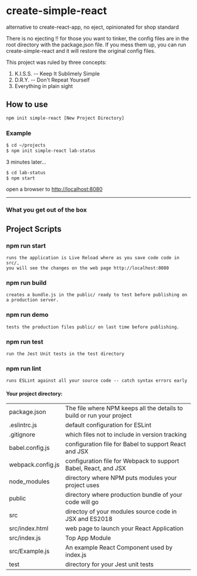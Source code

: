 # create-simple-react
alternative to create-react-app, no eject, opinionated for shop standard

There is no ejecting !!  for those you want to tinker, the config files
are in the root directory with the package.json file.  If you mess them up,
you can run create-simple-react and it will restore the original config files.

This project was ruled by three concepts:
1. K.I.S.S. -- Keep It Sublimely Simple
2. D.R.Y. -- Don't Repeat Yourself
3. Everything in plain sight


## How to use

```bash
npm init simple-react [New Project Directory]
```
### Example

```bash
$ cd ~/projects
$ npm init simple-react lab-status
```

   3 minutes later...

```bash
$ cd lab-status
$ npm start
```

   open a browser to [http://localhost:8080](http://localhost:8080)

------------------------------------------------------

### What you get out of the box

## Project Scripts

### npm run start
    runs the application is Live Reload where as you save code code in src/,
    you will see the changes on the web page http://localhost:8080

### npm run build
    creates a bundle.js in the public/ ready to test before publishing on a production server.

### npm run demo
    tests the production files public/ on last time before publishing.

### npm run test
    run the Jest Unit tests in the test directory

### npm run lint
    runs ESLint against all your source code -- catch syntax errors early

#### Your project directory:

|                    |                                                                       |
| -----------------  | ----------------------------------------------------------------------|
| package.json       | The file where NPM keeps all the details to build or run your project |
| .eslintrc.js       | default configuration for ESLint |
| .gitignore         | which files not to include in version tracking |
| babel.config.js    | configuration file for Babel to support React and JSX |
| webpack.config.js  | configuration file for Webpack to support Babel, React, and JSX |
|   node_modules     | directory where NPM puts modules your project uses |
|   public           | directory where production bundle of your code will go |
|   src              | directoy of your modules source code in JSX and ES2018 |
|   src/index.html   | web page to launch your React Application |
|   src/index.js     | Top App Module |
|   src/Example.js   | An example React Component used by index.js |
|   test             | directory for your Jest unit tests |

